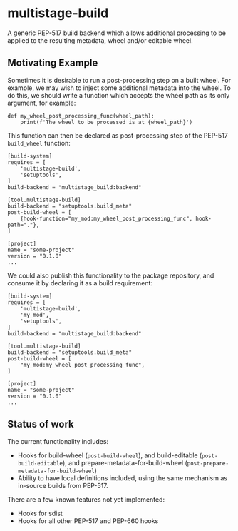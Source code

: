 # multistage-build

A generic PEP-517 build backend which allows additional processing to be applied
to the resulting metadata, wheel and/or editable wheel.

## Motivating Example

Sometimes it is desirable to run a post-processing step on a built wheel. For
example, we may wish to inject some additional metadata into the wheel. To do
this, we should write a function which accepts the wheel path as its only
argument, for example:

```
def my_wheel_post_processing_func(wheel_path):
    print(f'The wheel to be processed is at {wheel_path}')
```

This function can then be declared as post-processing step of the PEP-517
`build_wheel` function:

```
[build-system]
requires = [
    'multistage-build',
    'setuptools',
]
build-backend = "multistage_build:backend"

[tool.multistage-build]
build-backend = "setuptools.build_meta"
post-build-wheel = [
    {hook-function="my_mod:my_wheel_post_processing_func", hook-path="."},
]

[project]
name = "some-project"
version = "0.1.0"
...
```

We could also publish this functionality to the package repository, and consume
it by declaring it as a build requirement:

```
[build-system]
requires = [
    'multistage-build',
    'my_mod',
    'setuptools',
]
build-backend = "multistage_build:backend"

[tool.multistage-build]
build-backend = "setuptools.build_meta"
post-build-wheel = [
    "my_mod:my_wheel_post_processing_func",
]

[project]
name = "some-project"
version = "0.1.0"
...
```

## Status of work

The current functionality includes:

 * Hooks for build-wheel (`post-build-wheel`), and build-editable
   (`post-build-editable`), and prepare-metadata-for-build-wheel
   (`post-prepare-metadata-for-build-wheel`)
 * Ability to have local definitions included, using the same mechanism as
   in-source builds from PEP-517.

There are a few known features not yet implemented:

 * Hooks for sdist
 * Hooks for all other PEP-517 and PEP-660 hooks
